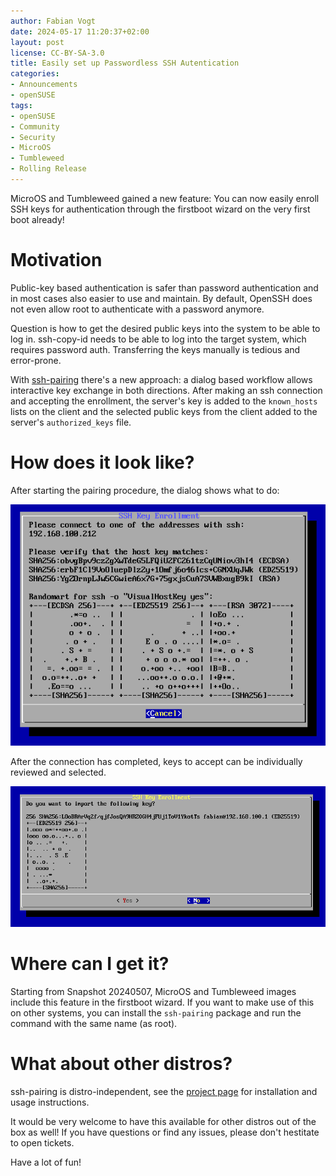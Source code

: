 ```yaml
---
author: Fabian Vogt
date: 2024-05-17 11:20:37+02:00
layout: post
license: CC-BY-SA-3.0
title: Easily set up Passwordless SSH Autentication
categories:
- Announcements
- openSUSE
tags:
- openSUSE
- Community
- Security
- MicroOS
- Tumbleweed
- Rolling Release
---
```


MicroOS and Tumbleweed gained a new feature: You can now easily enroll SSH keys for authentication through the firstboot wizard on the very first boot already!

# Motivation

Public-key based authentication is safer than password authentication and in most cases also easier to use and maintain. By default, OpenSSH does not even allow root to authenticate with a password anymore.

Question is how to get the desired public keys into the system to be able to log in. ssh-copy-id needs to be able to log into the target system, which requires password auth. Transferring the keys manually is tedious and error-prone.

With [ssh-pairing](https://github.com/Vogtinator/ssh-pairing) there's a new approach: a dialog based workflow allows interactive key exchange in both directions. After making an ssh connection and accepting the enrollment, the server's key is added to the `known_hosts` lists on the client and the selected public keys from the client added to the server's `authorized_keys` file.

# How does it look like?

After starting the pairing procedure, the dialog shows what to do:

![ssh-pairing showing connection info](/assets/images/ssh-pairing/connection-dialog.png)

After the connection has completed, keys to accept can be individually reviewed and selected.

![ssh-pairing asking whether to import a key](/assets/images/ssh-pairing/key-import-dialog.png)

# Where can I get it?

Starting from Snapshot 20240507, MicroOS and Tumbleweed images include this feature in the firstboot wizard. If you want to make use of this on other systems, you can install the `ssh-pairing` package and run the command with the same name (as root).

# What about other distros?

ssh-pairing is distro-independent, see the [project page](https://github.com/Vogtinator/ssh-pairing?tab=readme-ov-file) for installation and usage instructions.

It would be very welcome to have this available for other distros out of the box as well! If you have questions or find any issues, please don't hestitate to open tickets.

Have a lot of fun!